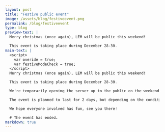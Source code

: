 ```yaml
---
layout: post
title: "Festive public event"
image: /assets/blog/festiveevent.png
permalink: /blog/festiveevent
type: blog
preview-text: | 
  Merry christmas (once again), LEM will be public this weekend!

  This event is taking place during December 28-30.
main-text: | 
  <script>
    var overide = true;
    var festiveModeCheck = true;
  </script>
  Merry christmas (once again), LEM will be public this weekend!

  This event is taking place during December 28-30.

  We're temporarily opening the server up to the public on the weekend. There will be no sign-ups or anything like that required to participate, If you've been wanting to try the server out before it goes public this would be your chance!

  The event is planned to last for 2 days, but depending on the conditions might last longer and the server might temporarily re-enter its closed state if no moderators are able to keep an eye on the server at the time. (We will try our best to prevent this though!)

  We hope everyone involved has fun, see you there!

  # The event has ended.
markdown: true
---
```

